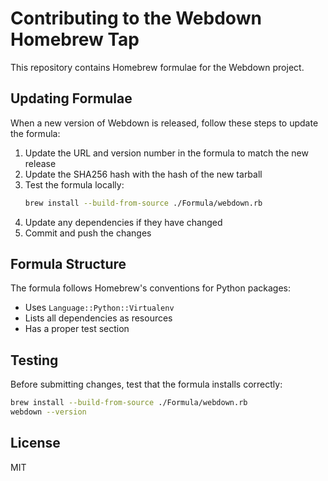 # Contributing to the Webdown Homebrew Tap

This repository contains Homebrew formulae for the Webdown project.

## Updating Formulae

When a new version of Webdown is released, follow these steps to update the formula:

1. Update the URL and version number in the formula to match the new release
2. Update the SHA256 hash with the hash of the new tarball
3. Test the formula locally:
   ```bash
   brew install --build-from-source ./Formula/webdown.rb
   ```
4. Update any dependencies if they have changed
5. Commit and push the changes

## Formula Structure

The formula follows Homebrew's conventions for Python packages:

- Uses `Language::Python::Virtualenv`
- Lists all dependencies as resources
- Has a proper test section

## Testing

Before submitting changes, test that the formula installs correctly:

```bash
brew install --build-from-source ./Formula/webdown.rb
webdown --version
```

## License

MIT